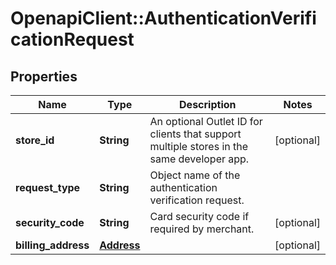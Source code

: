 # OpenapiClient::AuthenticationVerificationRequest

## Properties
Name | Type | Description | Notes
------------ | ------------- | ------------- | -------------
**store_id** | **String** | An optional Outlet ID for clients that support multiple stores in the same developer app. | [optional] 
**request_type** | **String** | Object name of the authentication verification request. | 
**security_code** | **String** | Card security code if required by merchant. | [optional] 
**billing_address** | [**Address**](Address.md) |  | [optional] 


